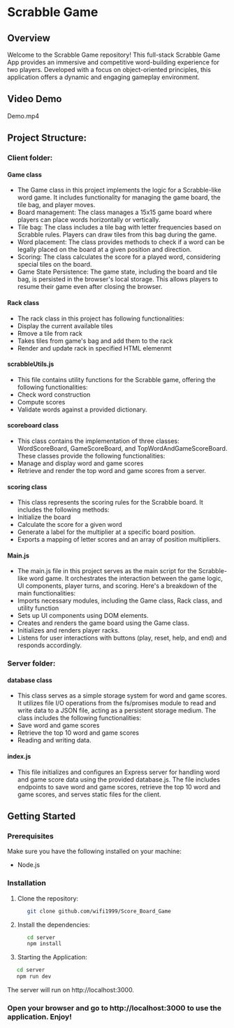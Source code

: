# Scrabble Game

## Overview

Welcome to the Scrabble Game repository! This full-stack Scrabble Game App provides an immersive and competitive word-building experience for two players. Developed with a focus on object-oriented principles, this application offers a dynamic and engaging gameplay environment.

## Video Demo

Demo.mp4 

## Project Structure: 

### Client folder: 

#### Game class 
- The Game class in this project implements the logic for a Scrabble-like word game. It includes functionality for managing the game board, the tile bag, and player moves.
- Board management: The class manages a 15x15 game board where players can place words horizontally or vertically.
- Tile bag: The class includes a tile bag with letter frequencies based on Scrabble rules. Players can draw tiles from this bag during the game.
- Word placement: The class provides methods to check if a word can be legally placed on the board at a given position and direction.
- Scoring: The class calculates the score for a played word, considering special tiles on the board.
- Game State Persistence: The game state, including the board and tile bag, is persisted in the browser's local storage. This allows players to resume their game even after closing the browser.

#### Rack class
- The rack class in this project has following functionalities:
- Display the current available tiles
- Rmove a tile from rack
- Takes tiles from game's bag and add them to the rack
- Render and update rack in specified HTML elemenmt

#### scrabbleUtils.js 
- This file contains utility functions for the Scrabble game, offering the following functionalities:
- Check word construction
- Compute scores
- Validate words against a provided dictionary.

#### scoreboard class 
- This class contains the implementation of three classes: WordScoreBoard, GameScoreBoard, and TopWordAndGameScoreBoard. These classes provide the following functionalities:
- Manage and display word and game scores
- Retrieve and render the top word and game scores from a server.

#### scoring class 
- This class represents the scoring rules for the Scrabble board. It includes the following methods:
- Initialize the board
- Calculate the score for a given word
- Generate a label for the multiplier at a specific board position. 
- Exports a mapping of letter scores and an array of position multipliers.

#### Main.js 
- The main.js file in this project serves as the main script for the Scrabble-like word game. It orchestrates the interaction between the game logic, UI components, player turns, and scoring. Here's a breakdown of the main functionalities:
- Imports necessary modules, including the Game class, Rack class, and utility function
- Sets up UI components using DOM elements.
- Creates and renders the game board using the Game class.
- Initializes and renders player racks.
- Listens for user interactions with buttons (play, reset, help, and end) and responds accordingly.


### Server folder: 

#### database class
- This class serves as a simple storage system for word and game scores. It utilizes file I/O operations from the fs/promises module to read and write data to a JSON file, acting as a persistent storage medium. The class includes the following functionalities:
- Save word and game scores
- Retrieve the top 10 word and game scores
- Reading and writing data.

#### index.js
- This file initializes and configures an Express server for handling word and game score data using the provided database.js. The file includes endpoints to save word and game scores, retrieve the top 10 word and game scores, and serves static files for the client.






## Getting Started

### Prerequisites

Make sure you have the following installed on your machine:

- Node.js

### Installation

1. Clone the repository:
   ```bash
      git clone github.com/wifi1999/Score_Board_Game

2. Install the dependencies:  
   ```bash
      cd server 
      npm install
   ```
   
3. Starting the Application: 
```bash
   cd server
   npm run dev
```
   The server will run on http://localhost:3000.
   

### Open your browser and go to http://localhost:3000 to use the application. Enjoy!




